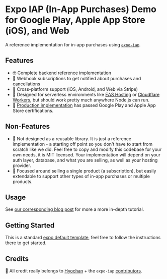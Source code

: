 # Expo IAP (In-App Purchases) Demo for Google Play, Apple App Store (iOS), and Web

A reference implementation for in-app purchases using [`expo-iap`](https://github.com/hyochan/expo-iap).

## Features

- 🤓 Complete backend reference implementation
- 🔗 Webhook subscriptions to get notified about purchases and cancellations
- 🔄 Cross-platform support (iOS, Android, and Web via Stripe)
- 🤖 Designed for serverless environments like [EAS Hosting](https://docs.expo.dev/eas/hosting/introduction/) or [Cloudflare Workers](https://developers.cloudflare.com/workers/), but should work pretty much anywhere Node.js can run.
- 🛒 [Production implementation](https://lexikon.ai) has passed Google Play and Apple App Store certifications.

## Non-Features

- 🚫 Not designed as a reusable library. It is just a reference implementation - a starting off point so you don't have to start from scratch like we did. Feel free to copy and modify this codebase for your own needs, it is MIT licensed. Your implementation will depend on your auth layer, database, and what you are selling, as well as your hosting provider.
- 🚫 Focused around selling a single product (a subscription), but easily extendable to support other types of in-app purchases or multiple products.

## Usage

See [our corresponding blog post]() for more a more in-depth tutorial.

## Getting Started

This is a standard [expo default template](https://github.com/expo/expo/tree/main/templates/expo-template-default), feel free to follow the instructions there to get started.

## Credits

🤝 All credit really belongs to [Hyochan](https://github.com/hyochan) + the `expo-iap` [contributors](https://github.com/hyochan/expo-iap/graphs/contributors).
